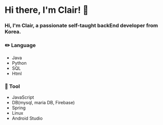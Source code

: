 # Hi there, I'm Clair! :wave:

### Hi, I'm Clair, a passionate self-taught backEnd developer from Korea.

### :pencil2: Language
* Java
* Python
* SQL
* Html

### :wrench: Tool
* JavaScript
* DB(mysql, maria DB, Firebase)
* Spring
* Linux
* Android Studio
